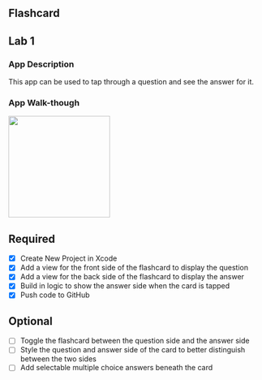 ## Flashcard

## Lab 1

### App Description
This app can be used to tap through a question and see the answer for it.

### App Walk-though
<img src="https://media.giphy.com/media/CkL1ZPvW8QDMKZjk6a/source.gif" width=200><br>

## Required
- [x] Create New Project in Xcode
- [x] Add a view for the front side of the flashcard to display the question
- [x] Add a view for the back side of the flashcard to display the answer
- [x] Build in logic to show the answer side when the card is tapped
- [x] Push code to GitHub
## Optional
- [ ] Toggle the flashcard between the question side and the answer side
- [ ] Style the question and answer side of the card to better distinguish between the two sides
- [ ] Add selectable multiple choice answers beneath the card
